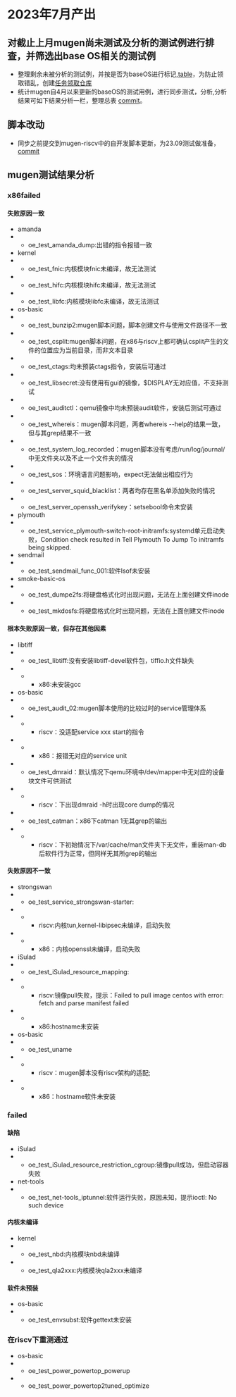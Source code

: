 # 2023年7月产出
## 对截止上月mugen尚未测试及分析的测试例进行排查，并筛选出base OS相关的测试例
- 整理剩余未被分析的测试例，并按是否为baseOS进行标记,[table](https://github.com/KotorinMinami/task_apply/blob/main/pickedFail.csv)，为防止领取错乱，创建[任务领取仓库](https://github.com/KotorinMinami/task_apply)
- 统计mugen自4月以来更新的baseOS的测试用例，进行同步测试，分析,分析结果可如下结果分析一栏，整理总表 [commit](https://github.com/KotorinMinami/res_list/commit/8df06849d93cd5526c8a9617f341c025812d724c)。
## 脚本改动
- 同步之前提交到mugen-riscv中的自开发脚本更新，为23.09测试做准备，[commit](https://github.com/KotorinMinami/mugen-riscv/commit/a40c576deb1d7d6cf345fb0246695c826c606add)
## mugen测试结果分析
### x86failed
#### 失败原因一致
- amanda
- - oe_test_amanda_dump:出错的指令报错一致
- kernel
- - oe_test_fnic:内核模块fnic未编译，故无法测试
- - oe_test_hifc:内核模块hifc未编译，故无法测试
- - oe_test_libfc:内核模块libfc未编译，故无法测试
- os-basic
- - oe_test_bunzip2:mugen脚本问题，脚本创建文件与使用文件路径不一致
- - oe_test_csplit:mugen脚本问题，在x86与riscv上都可确认csplit产生的文件的位置应为当前目录，而非文本目录
- - oe_test_ctags:均未预装ctags指令，安装后可通过
- - oe_test_libsecret:没有使用有gui的镜像，$DISPLAY无对应值，不支持测试
- - oe_test_auditctl：qemu镜像中均未预装audit软件，安装后测试可通过
- - oe_test_whereis：mugen脚本问题，两者whereis --help的结果一致，但与其grep结果不一致
- - oe_test_system_log_recorded：mugen脚本没有考虑/run/log/journal/中无文件夹以及不止一个文件夹的情况
- - oe_test_sos：环境语言问题影响，expect无法做出相应行为
- - oe_test_server_squid_blacklist：两者均存在黑名单添加失败的情况
- - oe_test_server_openssh_verifykey：setsebool命令未安装
- plymouth
- - oe_test_service_plymouth-switch-root-initramfs:systemd单元启动失败，Condition check resulted in Tell Plymouth To Jump To initramfs being skipped.
- sendmail
- - oe_test_sendmail_func_001:软件lsof未安装
- smoke-basic-os
- - oe_test_dumpe2fs:将硬盘格式化时出现问题，无法在上面创建文件inode
- - oe_test_mkdosfs:将硬盘格式化时出现问题，无法在上面创建文件inode
#### 根本失败原因一致，但存在其他因素
- libtiff
- - oe_test_libtiff:没有安装libtiff-devel软件包，tiffio.h文件缺失
- - - x86:未安装gcc
- os-basic
- - oe_test_audit_02:mugen脚本使用的比较过时的service管理体系
- - - riscv：没适配service xxx start的指令
- - - x86：报错无对应的service unit
- - oe_test_dmraid：默认情况下qemu环境中/dev/mapper中无对应的设备块文件可供测试
- - - riscv：下出现dmraid -h时出现core dump的情况
- - oe_test_catman：x86下catman 1无其grep的输出
- - - riscv：下初始情况下/var/cache/man文件夹下无文件，重装man-db后软件行为正常，但同样无其所grep的输出
#### 失败原因不一致
- strongswan
- - oe_test_service_strongswan-starter:
- - - riscv:内核tun,kernel-libipsec未编译，启动失败
- - - x86：内核openssl未编译，启动失败
- iSulad
- - oe_test_iSulad_resource_mapping:
- - - riscv:镜像pull失败，提示：Failed to pull image centos with error: fetch and parse manifest failed
- - - x86:hostname未安装
- os-basic
- - oe_test_uname
- - - riscv：mugen脚本没有riscv架构的适配;
- - - x86：hostname软件未安装

### failed
#### 缺陷
- iSulad
- - oe_test_iSulad_resource_restriction_cgroup:镜像pull成功，但启动容器失败
- net-tools
- - oe_test_net-tools_iptunnel:软件运行失败，原因未知，提示ioctl: No such device
#### 内核未编译
- kernel
- - oe_test_nbd:内核模块nbd未编译
- - oe_test_qla2xxx:内核模块qla2xxx未编译
#### 软件未预装
- os-basic
- - oe_test_envsubst:软件gettext未安装

### 在riscv下重测通过
- os-basic
- - oe_test_power_powertop_powerup
- - oe_test_power_powertop2tuned_optimize
